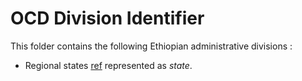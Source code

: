 # OCD Division Identifier

This folder contains the following Ethiopian administrative divisions :

* Regional states [ref](https://en.wikipedia.org/wiki/Regions_of_Ethiopia) represented as *state*.
